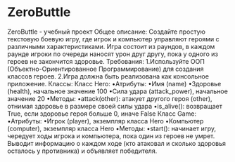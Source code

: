 # ZeroButtle
ZeroButtle - учебный проект
Общее описание:
Создайте простую текстовую боевую игру, где игрок и компьютер управляют героями с различными характеристиками. Игра состоит из раундов, в каждом раунде игроки по очереди наносят урон друг другу, пока у одного из героев не закончится здоровье.
Требования:
1.Используйте ООП (Объектно-Ориентированное Программирование) для создания классов героев.
2.Игра должна быть реализована как консольное приложение.
Классы:
Класс Hero:
•Атрибуты:
•Имя (name)
•Здоровье (health), начальное значение 100
•Сила удара (attack_power), начальное значение 20
•Методы:
•attack(other): атакует другого героя (other), отнимая здоровье в размере своей силы удара
•is_alive(): возвращает True, если здоровье героя больше 0, иначе False
Класс Game:
•Атрибуты:
•Игрок (player), экземпляр класса Hero
•Компьютер (computer), экземпляр класса Hero
•Методы:
•start(): начинает игру, чередует ходы игрока и компьютера, пока один из героев не умрет. Выводит информацию о каждом ходе (кто атаковал и сколько здоровья осталось у противника) и объявляет победителя.
